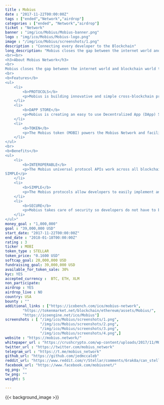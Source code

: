 ```yaml
---
title : Mobius
date : "2017-11-22T00:00:00Z"
tags : ["ended","Network","airdrop"]
categories : ["ended", "Network","airdrop"]
ticket : "Network"
banner : "img/ico/Mobius/Mobius-banner.png"
logo : "img/ico/Mobius/Mobius-logo.png"
image : "/img/ico/Mobius/screenshots/1.png"
description : "Connecting every developer to the Blockchain"
long_description: "Mobius closes the gap between the internet world and blockchain world through innovative and simple protocols that introduce new standards for cross-blockchain login, payment, governance, and oracles.
<br><br>
<h3>About Mobius Network</h3>
<br>
Mobius closes the gap between the internet world and blockchain world through innovative and simple protocols that introduce new standards for cross-blockchain login, payment, governance, and oracles.
<br>
<b>Features</b>
<ul>
	<li>
		<b>PROTOCOLS</b>
		<p>Mobius is building innovative and simple cross-blockchain protocols to connect billions of people and devices to the blockchain ecosystem.</p>
	</li>
	<li>
		<b>DAPP STORE</b>
		<p>Mobius is creating an easy to use Decentralized App (DApp) Store that will disintermediate and decentralize the $6.3 trillion 2021 App Economy.</p>
	</li>
	<li>
		<b>TOKEN</b>
		<p>The Mobius token (MOBI) powers the Mobius Network and facilitates value transfer, decentralized community governance, and vested stake based reputation systems and oracles.</p>
	</li>
</ul>
<br>
<b>Benefits</b>
<ul>
	<li>
		<b>INTEROPERABLE</b>
		<p>The Mobius universal protocol APIs work across all blockchains and connect the internet world to the blockchain ecosystem so developers only have to learn and support one standard.
SIMPLE</p>
	</li>
	<li>
		<b>SIMPLE</b>
		<p>The Mobius protocols allow developers to easily implement and support advanced decentralized blockchain features such as token payments, login, governance, and oracles.</p>
	</li>
	<li>
		<b>SECURE</b>
		<p>Mobius takes care of security so developers do not have to by requiring SSL and encryption throughout the Network and using cold storage with multi-signature wallets.</p>
	</li>
</ul>"
money_goal : "1,000,000"
goal : "39,000,000 USD"
start_date: "2017-11-22T00:00:00Z"
end_date : "2018-01-18T00:00:00Z"
rating : 3
ticker : MOBI
token_type : STELLAR
token_price: "0.1600 USD"
softcap_goal: 20,000,000 USD
fundraising_goal: 39,000,000 USD
available_for_token_sale: 30%
kyc: YES
accepted_currency :  BTC, ETH, XLM
non_participate: 
airdrop : YES
airdrop_live : NO
country: USA
bounty : ""
additional_links : ["https://icobench.com/ico/mobius-network",
        "https://tokenmarket.net/blockchain/ethereum/assets/Mobius/",
        "https://icoengine.net/ico/Mobius"]
screenshots : [ "/img/ico/Mobius/screenshots/1.png",
                "/img/ico/Mobius/screenshots/2.png",
                "/img/ico/Mobius/screenshots/3.png",
                "/img/ico/Mobius/screenshots/4.png",]
website : "https://mobius.network/"
whitepaper_url : "https://crushcrypto.com/wp-content/uploads/2017/11/MOBI-Whitepaper.pdf"
twitter_url : "https://twitter.com/mobius_network"
telegram_url : "https://t.me/mobius_network"
github_url: "https://github.com/jedmccaleb"
reddit_url: "https://www.reddit.com/r/Stellar/comments/6rak8a/can_stellar_compete_with_etherum_for_ico/"
facebook_url: "https://www.facebook.com/mobiusnet/"
og_png: ""
tw_png: ""
weight: 5

---
```



{{< background_image >}}
